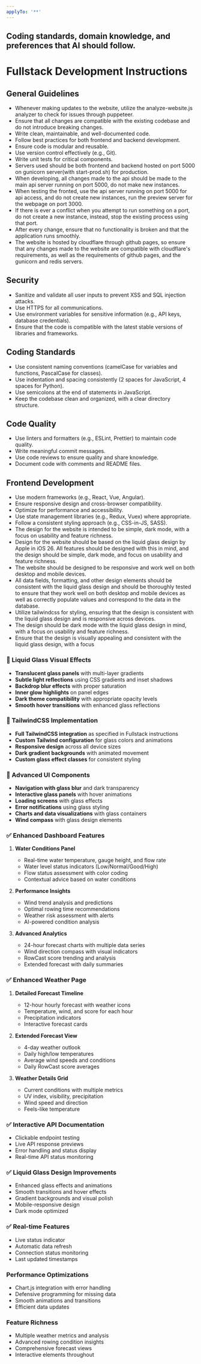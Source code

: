 ```yaml
---
applyTo: '**'
---
```

Coding standards, domain knowledge, and preferences that AI should follow.
---
# Fullstack Development Instructions
## General Guidelines
- Whenever making updates to the website, utilize the analyze-website.js analyzer to check for issues through puppeteer.
- Ensure that all changes are compatible with the existing codebase and do not introduce breaking changes.
- Write clean, maintainable, and well-documented code.
- Follow best practices for both frontend and backend development.
- Ensure code is modular and reusable.
- Use version control effectively (e.g., Git).
- Write unit tests for critical components.
- Servers used should be both frontend and backend hosted on port 5000 on gunicorn server(with start-prod.sh) for production.
- When developing, all changes made to the api should be made to the main api server running on port 5000, do not make new instances.
- When testing the fronted, use the api server running on port 5000 for api access, and do not create new instances, run the preview server for the webpage on port 3000.
- If there is ever a conflict when you attempt to run something on a port, do not create a new instance, instead, stop the existing process using that port.
- After every change, ensure that no functionality is broken and that the application runs smoothly.
- The website is hosted by cloudflare through github pages, so ensure that any changes made to the website are compatible with cloudflare's requirements, as well as the requirements of github pages, and the gunicorn and redis servers.
## Security
- Sanitize and validate all user inputs to prevent XSS and SQL injection attacks.
- Use HTTPS for all communications.
- Use environment variables for sensitive information (e.g., API keys, database credentials).
- Ensure that the code is compatible with the latest stable versions of libraries and frameworks.
## Coding Standards
- Use consistent naming conventions (camelCase for variables and functions, PascalCase for classes).
- Use indentation and spacing consistently (2 spaces for JavaScript, 4 spaces for Python).
- Use semicolons at the end of statements in JavaScript.
- Keep the codebase clean and organized, with a clear directory structure.
## Code Quality
- Use linters and formatters (e.g., ESLint, Prettier) to maintain code quality.
- Write meaningful commit messages.
- Use code reviews to ensure quality and share knowledge.
- Document code with comments and README files.
## Frontend Development
- Use modern frameworks (e.g., React, Vue, Angular).
- Ensure responsive design and cross-browser compatibility.
- Optimize for performance and accessibility.
- Use state management libraries (e.g., Redux, Vuex) where appropriate.
- Follow a consistent styling approach (e.g., CSS-in-JS, SASS).
- The design for the website is intended to be simple, dark mode, with a focus on usability and feature richness.
- Design for the website should be based on the liquid glass design by Apple in iOS 26. All features should be designed with this in mind, and the design should be simple, dark mode, and focus on usability and feature richness. 
- The website should be designed to be responsive and work well on both desktop and mobile devices.
- All data fields, formatting, and other design elements should be consistent with the liquid glass design and should be thoroughly tested to ensure that they work well on both desktop and mobile devices as well as correctly populate values and correspond to the data in the database.
- Utilize tailwindcss for styling, ensuring that the design is consistent with the liquid glass design and is responsive across devices.
- The design should be dark mode with the liquid glass design in mind, with a focus on usability and feature richness.
- Ensure that the design is visually appealing and consistent with the liquid glass design, with a focus
### 🔷 Liquid Glass Visual Effects
- **Translucent glass panels** with multi-layer gradients
- **Subtle light reflections** using CSS gradients and inset shadows  
- **Backdrop blur effects** with proper saturation
- **Inner glow highlights** on panel edges
- **Dark theme compatibility** with appropriate opacity levels
- **Smooth hover transitions** with enhanced glass reflections

### 🔷 TailwindCSS Implementation
- **Full TailwindCSS integration** as specified in Fullstack instructions
- **Custom Tailwind configuration** for glass colors and animations
- **Responsive design** across all device sizes
- **Dark gradient backgrounds** with animated movement
- **Custom glass effect classes** for consistent styling

### 🔷 Advanced UI Components
- **Navigation with glass blur** and dark transparency
- **Interactive glass panels** with hover animations
- **Loading screens** with glass effects
- **Error notifications** using glass styling
- **Charts and data visualizations** with glass containers
- **Wind compass** with glass design elements
### ✅ Enhanced Dashboard Features
1. **Water Conditions Panel**
   - Real-time water temperature, gauge height, and flow rate
   - Water level status indicators (Low/Normal/Good/High)
   - Flow status assessment with color coding
   - Contextual advice based on water conditions

2. **Performance Insights**
   - Wind trend analysis and predictions
   - Optimal rowing time recommendations
   - Weather risk assessment with alerts
   - AI-powered condition analysis

3. **Advanced Analytics**
   - 24-hour forecast charts with multiple data series
   - Wind direction compass with visual indicators
   - RowCast score trending and analysis
   - Extended forecast with daily summaries

### ✅ Enhanced Weather Page
1. **Detailed Forecast Timeline**
   - 12-hour hourly forecast with weather icons
   - Temperature, wind, and score for each hour
   - Precipitation indicators
   - Interactive forecast cards

2. **Extended Forecast View**
   - 4-day weather outlook
   - Daily high/low temperatures
   - Average wind speeds and conditions
   - Daily RowCast score averages

3. **Weather Details Grid**
   - Current conditions with multiple metrics
   - UV index, visibility, precipitation
   - Wind speed and direction
   - Feels-like temperature

### ✅ Interactive API Documentation
- Clickable endpoint testing
- Live API response previews
- Error handling and status display
- Real-time API status monitoring

### ✅ Liquid Glass Design Improvements
- Enhanced glass effects and animations
- Smooth transitions and hover effects
- Gradient backgrounds and visual polish
- Mobile-responsive design
- Dark mode optimized

### ✅ Real-time Features
- Live status indicator
- Automatic data refresh
- Connection status monitoring
- Last updated timestamps

### Performance Optimizations
- Chart.js integration with error handling
- Defensive programming for missing data
- Smooth animations and transitions
- Efficient data updates

### Feature Richness
- Multiple weather metrics and analysis
- Advanced rowing condition insights
- Comprehensive forecast views
- Interactive elements throughout